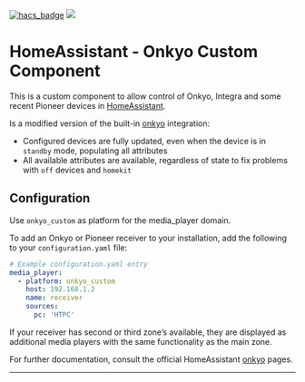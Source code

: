 [![hacs_badge](https://img.shields.io/badge/HACS-Custom-orange.svg)](https://github.com/custom-components/hacs)
[![](https://img.shields.io/badge/MAINTAINER-%40fleXible-red?style=flat)](https://github.com/fleXible)

# HomeAssistant - Onkyo Custom Component

This is a custom component to allow control of Onkyo, Integra and some recent Pioneer devices in 
[HomeAssistant](https://home-assistant.io).

Is a modified version of the built-in 
[onkyo](https://www.home-assistant.io/integrations/onkyo/) integration:

* Configured devices are fully updated, even when the device is in `standby` mode, populating all attributes
* All available attributes are available, regardless of state to fix problems with `off` devices and `homekit`

## Configuration

Use `onkyo_custom` as platform for the media_player domain.

To add an Onkyo or Pioneer receiver to your installation, add the following to your `configuration.yaml` file:

```yaml
# Example configuration.yaml entry
media_player:
  - platform: onkyo_custom
    host: 192.168.1.2
    name: receiver
    sources:
      pc: 'HTPC'
```

 If your receiver has second or third zone’s available, they are displayed as additional media players with the same functionality as the main zone.
 
 For further documentation, consult the official HomeAssistant [onkyo](https://www.home-assistant.io/integrations/onkyo/) pages.

***
